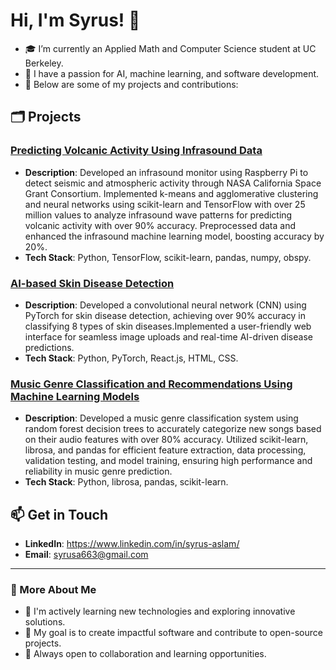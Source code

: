 # Hi, I'm Syrus! 👋

- 🎓 I’m currently an Applied Math and Computer Science student at UC Berkeley.
- 🌟 I have a passion for AI, machine learning, and software development.
- 🚀 Below are some of my projects and contributions:

## 🗂️ Projects

### [Predicting Volcanic Activity Using Infrasound Data](https://github.com/arnavsurve/ARC-NASA-CSGC-infrasound)
- **Description**: Developed an infrasound monitor using Raspberry Pi to detect seismic and atmospheric activity through NASA California Space Grant Consortium. Implemented k-means and agglomerative clustering and neural networks using scikit-learn and TensorFlow with over 25 million values to analyze infrasound wave patterns for predicting volcanic activity with over 90% accuracy. Preprocessed data and enhanced the infrasound machine learning model, boosting accuracy by 20%.
- **Tech Stack**: Python, TensorFlow, scikit-learn, pandas, numpy, obspy.

### [AI-based Skin Disease Detection](https://github.com/syrusaslam/AI-Skin-Disease-Detection)
- **Description**: Developed a convolutional neural network (CNN) using PyTorch for skin disease detection, achieving over 90% accuracy in classifying 8 types of skin diseases.Implemented a user-friendly web interface for seamless image uploads and real-time AI-driven disease predictions.
- **Tech Stack**: Python, PyTorch, React.js, HTML, CSS.

### [Music Genre Classification and Recommendations Using Machine Learning Models](https://github.com/arnavsurve/sampling)
- **Description**: Developed a music genre classification system using random forest decision trees to accurately categorize new songs based on their audio features with over 80% accuracy. Utilized scikit-learn, librosa, and pandas for efficient feature extraction, data processing, validation testing, and model training, ensuring high performance and reliability in music genre prediction.
- **Tech Stack**: Python, librosa, pandas, scikit-learn.

## 📫 Get in Touch

- **LinkedIn**: https://www.linkedin.com/in/syrus-aslam/
- **Email**: syrusa663@gmail.com

---

### 📝 More About Me

- 🔧 I'm actively learning new technologies and exploring innovative solutions.
- 🎯 My goal is to create impactful software and contribute to open-source projects.
- 🌱 Always open to collaboration and learning opportunities.

